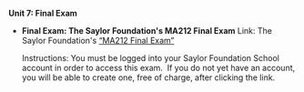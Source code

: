 **Unit 7: Final Exam** <span id="7"></span> 
-   **Final Exam: The Saylor Foundation's MA212 Final Exam**
    Link: The Saylor Foundation's [“MA212 Final
    Exam”](http://school.saylor.org/mod/quiz/view.php?id=1439)  
      
     Instructions: You must be logged into your Saylor Foundation School
    account in order to access this exam.  If you do not yet have an
    account, you will be able to create one, free of charge, after
    clicking the link.


